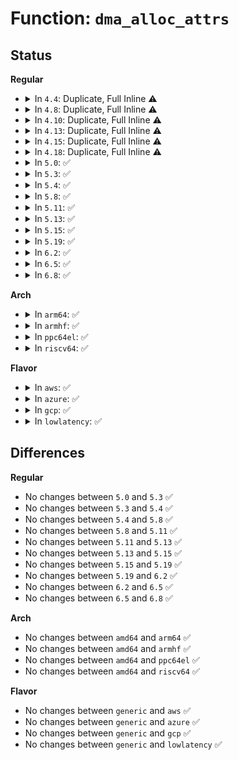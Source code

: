 # Function: <code>dma_alloc_attrs</code>

## Status
<b>Regular</b>
<ul>
<li>
<details>
<summary>In <code>4.4</code>: Duplicate, Full Inline ⚠️</summary>

**Collision:** Static Duplication

**Inline:** Full

**Transformation:** False

**Instances:**

```
In mm/dmapool.c (ffffffff811d9680)
Location: include/asm-generic/dma-mapping-common.h:245
Inline: True
Inline callers:
  - mm/dmapool.c:dma_pool_alloc
```
```
In drivers/tty/serial/8250/8250_dma.c (ffffffff81509611)
Location: include/asm-generic/dma-mapping-common.h:245
Inline: True
Inline callers:
  - drivers/tty/serial/8250/8250_dma.c:serial8250_request_dma
```
```
In drivers/char/virtio_console.c (ffffffff81516f5a)
Location: include/asm-generic/dma-mapping-common.h:245
Inline: True
```
```
In drivers/base/dma-mapping.c (ffffffff8155daaf)
Location: include/asm-generic/dma-mapping-common.h:245
Inline: True
Inline callers:
  - drivers/base/dma-mapping.c:dmam_alloc_noncoherent
  - drivers/base/dma-mapping.c:dmam_alloc_coherent
```
```
In drivers/usb/core/buffer.c (ffffffff8161794b)
Location: include/asm-generic/dma-mapping-common.h:245
Inline: True
Inline callers:
  - drivers/usb/core/buffer.c:hcd_buffer_alloc
```
```
In drivers/usb/dwc2/hcd.c (ffffffff8162a7b8)
Location: include/asm-generic/dma-mapping-common.h:245
Inline: True
Inline callers:
  - drivers/usb/dwc2/hcd.c:dwc2_hcd_init
```
```
In drivers/usb/dwc2/hcd_ddma.c (ffffffff8162e63e)
Location: include/asm-generic/dma-mapping-common.h:245
Inline: True
Inline callers:
  - drivers/usb/dwc2/hcd_ddma.c:dwc2_hcd_qh_init_ddma
  - drivers/usb/dwc2/hcd_ddma.c:dwc2_hcd_qh_init_ddma
```
```
In drivers/usb/host/ehci-hcd.c (ffffffff81637b2d)
Location: include/asm-generic/dma-mapping-common.h:245
Inline: True
Inline callers:
  - drivers/usb/host/ehci-hcd.c:ehci_setup
```
```
In drivers/usb/host/ohci-hcd.c (ffffffff816414d3)
Location: include/asm-generic/dma-mapping-common.h:245
Inline: True
Inline callers:
  - drivers/usb/host/ohci-hcd.c:ohci_init
```
```
In drivers/usb/host/uhci-hcd.c (ffffffff8164a154)
Location: include/asm-generic/dma-mapping-common.h:245
Inline: True
Inline callers:
  - drivers/usb/host/uhci-hcd.c:uhci_start
```
```
In drivers/usb/host/xhci-mem.c (ffffffff81655214)
Location: include/asm-generic/dma-mapping-common.h:245
Inline: True
Inline callers:
  - drivers/usb/host/xhci-mem.c:xhci_alloc_stream_info
  - drivers/usb/host/xhci-mem.c:xhci_mem_init
  - drivers/usb/host/xhci-mem.c:xhci_mem_init
  - drivers/usb/host/xhci-mem.c:xhci_mem_init
  - drivers/usb/host/xhci-mem.c:xhci_mem_init
```
</details>
</li>
<li>
<details>
<summary>In <code>4.8</code>: Duplicate, Full Inline ⚠️</summary>

**Collision:** Static Duplication

**Inline:** Full

**Transformation:** False

**Instances:**

```
In mm/dmapool.c (ffffffff811f783c)
Location: include/linux/dma-mapping.h:404
Inline: True
Inline callers:
  - mm/dmapool.c:dma_pool_alloc
```
```
In drivers/virtio/virtio_ring.c (ffffffff8150f40e)
Location: include/linux/dma-mapping.h:404
Inline: True
```
```
In drivers/tty/serial/8250/8250_dma.c (ffffffff8155b5b4)
Location: include/linux/dma-mapping.h:404
Inline: True
Inline callers:
  - drivers/tty/serial/8250/8250_dma.c:serial8250_request_dma
```
```
In drivers/char/virtio_console.c (ffffffff81569c0a)
Location: include/linux/dma-mapping.h:404
Inline: True
```
```
In drivers/base/dma-mapping.c (ffffffff815b1cf3)
Location: include/linux/dma-mapping.h:404
Inline: True
Inline callers:
  - drivers/base/dma-mapping.c:dmam_alloc_noncoherent
  - drivers/base/dma-mapping.c:dmam_alloc_coherent
```
```
In drivers/usb/core/buffer.c (ffffffff81677a14)
Location: include/linux/dma-mapping.h:404
Inline: True
Inline callers:
  - drivers/usb/core/buffer.c:hcd_buffer_alloc
```
```
In drivers/usb/dwc2/hcd.c (ffffffff8168a6f2)
Location: include/linux/dma-mapping.h:404
Inline: True
Inline callers:
  - drivers/usb/dwc2/hcd.c:dwc2_hcd_init
```
```
In drivers/usb/host/ehci-hcd.c (ffffffff8169883a)
Location: include/linux/dma-mapping.h:404
Inline: True
Inline callers:
  - drivers/usb/host/ehci-hcd.c:ehci_setup
```
```
In drivers/usb/host/ohci-hcd.c (ffffffff816a1ff9)
Location: include/linux/dma-mapping.h:404
Inline: True
Inline callers:
  - drivers/usb/host/ohci-hcd.c:ohci_init
```
```
In drivers/usb/host/uhci-hcd.c (ffffffff816aabb4)
Location: include/linux/dma-mapping.h:404
Inline: True
Inline callers:
  - drivers/usb/host/uhci-hcd.c:uhci_start
```
```
In drivers/usb/host/xhci-mem.c (ffffffff816b6a0b)
Location: include/linux/dma-mapping.h:404
Inline: True
Inline callers:
  - drivers/usb/host/xhci-mem.c:xhci_mem_init
  - drivers/usb/host/xhci-mem.c:xhci_mem_init
  - drivers/usb/host/xhci-mem.c:xhci_mem_init
  - drivers/usb/host/xhci-mem.c:xhci_mem_init
  - drivers/usb/host/xhci-mem.c:xhci_alloc_stream_info
```
</details>
</li>
<li>
<details>
<summary>In <code>4.10</code>: Duplicate, Full Inline ⚠️</summary>

**Collision:** Static Duplication

**Inline:** Full

**Transformation:** False

**Instances:**

```
In mm/dmapool.c (ffffffff812081ec)
Location: include/linux/dma-mapping.h:456
Inline: True
Inline callers:
  - mm/dmapool.c:dma_pool_alloc
```
```
In drivers/virtio/virtio_ring.c (ffffffff8153b55e)
Location: include/linux/dma-mapping.h:456
Inline: True
```
```
In drivers/tty/serial/8250/8250_dma.c (ffffffff81587d5e)
Location: include/linux/dma-mapping.h:456
Inline: True
Inline callers:
  - drivers/tty/serial/8250/8250_dma.c:serial8250_request_dma
```
```
In drivers/char/virtio_console.c (ffffffff8159649a)
Location: include/linux/dma-mapping.h:456
Inline: True
```
```
In drivers/base/dma-mapping.c (ffffffff815e11e3)
Location: include/linux/dma-mapping.h:456
Inline: True
Inline callers:
  - drivers/base/dma-mapping.c:dmam_alloc_noncoherent
  - drivers/base/dma-mapping.c:dmam_alloc_coherent
```
```
In drivers/usb/core/buffer.c (ffffffff816a56f4)
Location: include/linux/dma-mapping.h:456
Inline: True
Inline callers:
  - drivers/usb/core/buffer.c:hcd_buffer_alloc
```
```
In drivers/usb/dwc2/hcd.c (ffffffff816b8827)
Location: include/linux/dma-mapping.h:456
Inline: True
Inline callers:
  - drivers/usb/dwc2/hcd.c:dwc2_hcd_init
```
```
In drivers/usb/host/ehci-hcd.c (ffffffff816c6d6a)
Location: include/linux/dma-mapping.h:456
Inline: True
Inline callers:
  - drivers/usb/host/ehci-hcd.c:ehci_setup
```
```
In drivers/usb/host/ohci-hcd.c (ffffffff816d0c79)
Location: include/linux/dma-mapping.h:456
Inline: True
Inline callers:
  - drivers/usb/host/ohci-hcd.c:ohci_init
```
```
In drivers/usb/host/uhci-hcd.c (ffffffff816d8cf4)
Location: include/linux/dma-mapping.h:456
Inline: True
Inline callers:
  - drivers/usb/host/uhci-hcd.c:uhci_start
```
```
In drivers/usb/host/xhci-mem.c (ffffffff816e4cdd)
Location: include/linux/dma-mapping.h:456
Inline: True
Inline callers:
  - drivers/usb/host/xhci-mem.c:xhci_mem_init
  - drivers/usb/host/xhci-mem.c:xhci_mem_init
  - drivers/usb/host/xhci-mem.c:xhci_mem_init
  - drivers/usb/host/xhci-mem.c:xhci_mem_init
  - drivers/usb/host/xhci-mem.c:xhci_alloc_stream_info
```
</details>
</li>
<li>
<details>
<summary>In <code>4.13</code>: Duplicate, Full Inline ⚠️</summary>

**Collision:** Static Duplication

**Inline:** Full

**Transformation:** False

**Instances:**

```
In mm/dmapool.c (ffffffff812138e0)
Location: include/linux/dma-mapping.h:499
Inline: True
Inline callers:
  - mm/dmapool.c:dma_pool_alloc
```
```
In drivers/pci/endpoint/pci-epf-core.c (ffffffff814d2be8)
Location: include/linux/dma-mapping.h:499
Inline: True
Inline callers:
  - drivers/pci/endpoint/pci-epf-core.c:pci_epf_alloc_space
```
```
In drivers/virtio/virtio_ring.c (ffffffff8154edbe)
Location: include/linux/dma-mapping.h:499
Inline: True
```
```
In drivers/tty/serial/8250/8250_dma.c (ffffffff8159c1e7)
Location: include/linux/dma-mapping.h:499
Inline: True
Inline callers:
  - drivers/tty/serial/8250/8250_dma.c:serial8250_request_dma
```
```
In drivers/char/virtio_console.c (ffffffff815aa276)
Location: include/linux/dma-mapping.h:499
Inline: True
```
```
In drivers/base/dma-mapping.c (ffffffff815f5dae)
Location: include/linux/dma-mapping.h:499
Inline: True
Inline callers:
  - drivers/base/dma-mapping.c:dmam_alloc_attrs
  - drivers/base/dma-mapping.c:dmam_alloc_coherent
```
```
In drivers/usb/core/buffer.c (ffffffff816baa81)
Location: include/linux/dma-mapping.h:499
Inline: True
Inline callers:
  - drivers/usb/core/buffer.c:hcd_buffer_alloc
```
```
In drivers/usb/dwc2/hcd.c (ffffffff816ccb84)
Location: include/linux/dma-mapping.h:499
Inline: True
Inline callers:
  - drivers/usb/dwc2/hcd.c:dwc2_hcd_init
```
```
In drivers/usb/host/ehci-hcd.c (ffffffff816db53c)
Location: include/linux/dma-mapping.h:499
Inline: True
Inline callers:
  - drivers/usb/host/ehci-hcd.c:ehci_setup
```
```
In drivers/usb/host/ohci-hcd.c (ffffffff816e52bd)
Location: include/linux/dma-mapping.h:499
Inline: True
Inline callers:
  - drivers/usb/host/ohci-hcd.c:ohci_init
```
```
In drivers/usb/host/uhci-hcd.c (ffffffff816ed1b4)
Location: include/linux/dma-mapping.h:499
Inline: True
Inline callers:
  - drivers/usb/host/uhci-hcd.c:uhci_start
```
```
In drivers/usb/host/xhci-mem.c (ffffffff816f8c33)
Location: include/linux/dma-mapping.h:499
Inline: True
Inline callers:
  - drivers/usb/host/xhci-mem.c:xhci_mem_init
  - drivers/usb/host/xhci-mem.c:xhci_mem_init
  - drivers/usb/host/xhci-mem.c:xhci_mem_init
  - drivers/usb/host/xhci-mem.c:xhci_mem_init
  - drivers/usb/host/xhci-mem.c:xhci_alloc_stream_info
```
</details>
</li>
<li>
<details>
<summary>In <code>4.15</code>: Duplicate, Full Inline ⚠️</summary>

**Collision:** Static Duplication

**Inline:** Full

**Transformation:** False

**Instances:**

```
In mm/dmapool.c (ffffffff8122e460)
Location: include/linux/dma-mapping.h:508
Inline: True
Inline callers:
  - mm/dmapool.c:dma_pool_alloc
```
```
In drivers/pci/endpoint/pci-epf-core.c (ffffffff81512fe8)
Location: include/linux/dma-mapping.h:508
Inline: True
Inline callers:
  - drivers/pci/endpoint/pci-epf-core.c:pci_epf_alloc_space
```
```
In drivers/virtio/virtio_ring.c (ffffffff815b255e)
Location: include/linux/dma-mapping.h:508
Inline: True
```
```
In drivers/tty/serial/8250/8250_dma.c (ffffffff816014ed)
Location: include/linux/dma-mapping.h:508
Inline: True
Inline callers:
  - drivers/tty/serial/8250/8250_dma.c:serial8250_request_dma
```
```
In drivers/char/virtio_console.c (ffffffff81610bea)
Location: include/linux/dma-mapping.h:508
Inline: True
```
```
In drivers/base/dma-mapping.c (ffffffff8165dd6e)
Location: include/linux/dma-mapping.h:508
Inline: True
Inline callers:
  - drivers/base/dma-mapping.c:dmam_alloc_attrs
  - drivers/base/dma-mapping.c:dmam_alloc_coherent
```
```
In drivers/usb/core/buffer.c (ffffffff81726441)
Location: include/linux/dma-mapping.h:508
Inline: True
Inline callers:
  - drivers/usb/core/buffer.c:hcd_buffer_alloc
```
```
In drivers/usb/dwc2/hcd.c (ffffffff81739101)
Location: include/linux/dma-mapping.h:508
Inline: True
Inline callers:
  - drivers/usb/dwc2/hcd.c:dwc2_hcd_init
```
```
In drivers/usb/host/ehci-hcd.c (ffffffff81747c6c)
Location: include/linux/dma-mapping.h:508
Inline: True
Inline callers:
  - drivers/usb/host/ehci-hcd.c:ehci_setup
```
```
In drivers/usb/host/ohci-hcd.c (ffffffff81751add)
Location: include/linux/dma-mapping.h:508
Inline: True
Inline callers:
  - drivers/usb/host/ohci-hcd.c:ohci_init
```
```
In drivers/usb/host/uhci-hcd.c (ffffffff81759998)
Location: include/linux/dma-mapping.h:508
Inline: True
Inline callers:
  - drivers/usb/host/uhci-hcd.c:uhci_start
```
```
In drivers/usb/host/xhci-mem.c (ffffffff81765802)
Location: include/linux/dma-mapping.h:508
Inline: True
Inline callers:
  - drivers/usb/host/xhci-mem.c:xhci_mem_init
  - drivers/usb/host/xhci-mem.c:xhci_mem_init
  - drivers/usb/host/xhci-mem.c:xhci_mem_init
  - drivers/usb/host/xhci-mem.c:xhci_alloc_erst
  - drivers/usb/host/xhci-mem.c:xhci_alloc_stream_info
```
```
In drivers/usb/host/xhci-dbgcap.c (ffffffff81772f48)
Location: include/linux/dma-mapping.h:508
Inline: True
Inline callers:
  - drivers/usb/host/xhci-dbgcap.c:xhci_dbc_start
```
</details>
</li>
<li>
<details>
<summary>In <code>4.18</code>: Duplicate, Full Inline ⚠️</summary>

**Collision:** Static Duplication

**Inline:** Full

**Transformation:** False

**Instances:**

```
In kernel/dma/mapping.c (ffffffff8110c7ae)
Location: include/linux/dma-mapping.h:508
Inline: True
Inline callers:
  - kernel/dma/mapping.c:dmam_alloc_attrs
  - kernel/dma/mapping.c:dmam_alloc_coherent
```
```
In mm/dmapool.c (ffffffff812512a4)
Location: include/linux/dma-mapping.h:508
Inline: True
Inline callers:
  - mm/dmapool.c:dma_pool_alloc
```
```
In drivers/pci/endpoint/pci-epf-core.c (ffffffff81548398)
Location: include/linux/dma-mapping.h:508
Inline: True
Inline callers:
  - drivers/pci/endpoint/pci-epf-core.c:pci_epf_alloc_space
```
```
In drivers/virtio/virtio_ring.c (ffffffff815ea961)
Location: include/linux/dma-mapping.h:508
Inline: True
```
```
In drivers/tty/serial/8250/8250_dma.c (ffffffff8163a783)
Location: include/linux/dma-mapping.h:508
Inline: True
Inline callers:
  - drivers/tty/serial/8250/8250_dma.c:serial8250_request_dma
```
```
In drivers/char/virtio_console.c (ffffffff8164a7a1)
Location: include/linux/dma-mapping.h:508
Inline: True
Inline callers:
  - drivers/char/virtio_console.c:alloc_buf
```
```
In drivers/usb/core/buffer.c (ffffffff81765218)
Location: include/linux/dma-mapping.h:508
Inline: True
Inline callers:
  - drivers/usb/core/buffer.c:hcd_buffer_alloc
```
```
In drivers/usb/dwc2/hcd.c (ffffffff8177919b)
Location: include/linux/dma-mapping.h:508
Inline: True
Inline callers:
  - drivers/usb/dwc2/hcd.c:dwc2_hcd_init
```
```
In drivers/usb/host/ehci-hcd.c (ffffffff81788458)
Location: include/linux/dma-mapping.h:508
Inline: True
Inline callers:
  - drivers/usb/host/ehci-hcd.c:ehci_setup
```
```
In drivers/usb/host/ohci-hcd.c (ffffffff817915af)
Location: include/linux/dma-mapping.h:508
Inline: True
Inline callers:
  - drivers/usb/host/ohci-hcd.c:ohci_init
```
```
In drivers/usb/host/uhci-hcd.c (ffffffff81799f44)
Location: include/linux/dma-mapping.h:508
Inline: True
Inline callers:
  - drivers/usb/host/uhci-hcd.c:uhci_start
```
```
In drivers/usb/host/xhci-mem.c (ffffffff817a5b49)
Location: include/linux/dma-mapping.h:508
Inline: True
Inline callers:
  - drivers/usb/host/xhci-mem.c:xhci_mem_init
  - drivers/usb/host/xhci-mem.c:xhci_mem_init
  - drivers/usb/host/xhci-mem.c:xhci_mem_init
  - drivers/usb/host/xhci-mem.c:xhci_alloc_erst
  - drivers/usb/host/xhci-mem.c:xhci_alloc_stream_info
```
```
In drivers/usb/host/xhci-dbgcap.c (ffffffff817b34f1)
Location: include/linux/dma-mapping.h:508
Inline: True
Inline callers:
  - drivers/usb/host/xhci-dbgcap.c:xhci_dbc_start
```
```
In drivers/i2c/busses/i2c-amd-platdrv.c (ffffffff817dd53e)
Location: include/linux/dma-mapping.h:508
Inline: True
Inline callers:
  - drivers/i2c/busses/i2c-amd-platdrv.c:i2c_amd_xfer
```
</details>
</li>
<li>
<details>
<summary>In <code>5.0</code>: ✅</summary>

```c
void *dma_alloc_attrs(struct device *dev, size_t size, dma_addr_t *dma_handle, gfp_t flag, long unsigned int attrs);
```

**Collision:** Unique Global

**Inline:** No

**Transformation:** False

**Instances:**

```
In kernel/dma/mapping.c (ffffffff81117dc0)
Location: kernel/dma/mapping.c:247
Inline: False
Direct callers:
  - kernel/dma/mapping.c:dmam_alloc_attrs
  - mm/dmapool.c:dma_pool_alloc
  - drivers/pci/endpoint/pci-epf-core.c:pci_epf_alloc_space
  - drivers/xen/grant-table.c:gnttab_dma_alloc_pages
  - drivers/xen/grant-table.c:gnttab_dma_alloc_pages
  - drivers/tty/serial/8250/8250_dma.c:serial8250_request_dma
  - drivers/char/virtio_console.c:alloc_buf
  - drivers/usb/core/buffer.c:hcd_buffer_alloc
  - drivers/usb/dwc2/hcd.c:dwc2_hcd_init
  - drivers/usb/host/ehci-hcd.c:ehci_setup
  - drivers/usb/host/ohci-hcd.c:ohci_init
  - drivers/usb/host/uhci-hcd.c:uhci_start
  - drivers/usb/host/xhci-mem.c:xhci_mem_init
  - drivers/usb/host/xhci-mem.c:xhci_mem_init
  - drivers/usb/host/xhci-mem.c:xhci_mem_init
  - drivers/usb/host/xhci-mem.c:xhci_alloc_erst
  - drivers/usb/host/xhci-mem.c:xhci_alloc_stream_info
  - drivers/usb/host/xhci-dbgcap.c:xhci_dbc_start
```
**Symbols:**

```
ffffffff81117dc0-ffffffff81117e8a: dma_alloc_attrs (STB_GLOBAL)
```
</details>
</li>
<li>
<details>
<summary>In <code>5.3</code>: ✅</summary>

```c
void *dma_alloc_attrs(struct device *dev, size_t size, dma_addr_t *dma_handle, gfp_t flag, long unsigned int attrs);
```

**Collision:** Unique Global

**Inline:** No

**Transformation:** False

**Instances:**

```
In kernel/dma/mapping.c (ffffffff81122120)
Location: kernel/dma/mapping.c:267
Inline: False
Direct callers:
  - kernel/dma/mapping.c:dmam_alloc_attrs
  - mm/dmapool.c:dma_pool_alloc
  - drivers/pci/endpoint/pci-epf-core.c:pci_epf_alloc_space
  - drivers/xen/grant-table.c:gnttab_dma_alloc_pages
  - drivers/xen/grant-table.c:gnttab_dma_alloc_pages
  - drivers/tty/serial/8250/8250_dma.c:serial8250_request_dma
  - drivers/char/virtio_console.c:alloc_buf
  - drivers/usb/core/buffer.c:hcd_buffer_alloc
  - drivers/usb/dwc2/hcd.c:dwc2_hcd_init
  - drivers/usb/host/ohci-hcd.c:ohci_init
  - drivers/usb/host/uhci-hcd.c:uhci_start
  - drivers/usb/host/xhci-mem.c:xhci_mem_init
  - drivers/usb/host/xhci-mem.c:xhci_mem_init
  - drivers/usb/host/xhci-mem.c:xhci_mem_init
  - drivers/usb/host/xhci-mem.c:xhci_alloc_erst
  - drivers/usb/host/xhci-mem.c:xhci_alloc_stream_info
```
**Symbols:**

```
ffffffff81122120-ffffffff811221ec: dma_alloc_attrs (STB_GLOBAL)
```
</details>
</li>
<li>
<details>
<summary>In <code>5.4</code>: ✅</summary>

```c
void *dma_alloc_attrs(struct device *dev, size_t size, dma_addr_t *dma_handle, gfp_t flag, long unsigned int attrs);
```

**Collision:** Unique Global

**Inline:** No

**Transformation:** False

**Instances:**

```
In kernel/dma/mapping.c (ffffffff8112e800)
Location: kernel/dma/mapping.c:295
Inline: False
Direct callers:
  - kernel/dma/mapping.c:dmam_alloc_attrs
  - mm/dmapool.c:dma_pool_alloc
  - drivers/pci/endpoint/pci-epf-core.c:pci_epf_alloc_space
  - drivers/xen/grant-table.c:gnttab_dma_alloc_pages
  - drivers/xen/grant-table.c:gnttab_dma_alloc_pages
  - drivers/tty/serial/8250/8250_dma.c:serial8250_request_dma
  - drivers/char/virtio_console.c:alloc_buf
  - drivers/usb/core/buffer.c:hcd_buffer_alloc
  - drivers/usb/dwc2/hcd.c:dwc2_hcd_init
  - drivers/usb/host/ohci-hcd.c:ohci_init
  - drivers/usb/host/uhci-hcd.c:uhci_start
  - drivers/usb/host/xhci-mem.c:xhci_mem_init
  - drivers/usb/host/xhci-mem.c:xhci_mem_init
  - drivers/usb/host/xhci-mem.c:xhci_mem_init
  - drivers/usb/host/xhci-mem.c:xhci_alloc_erst
  - drivers/usb/host/xhci-mem.c:xhci_alloc_stream_info
  - drivers/remoteproc/remoteproc_core.c:rproc_alloc_carveout
```
**Symbols:**

```
ffffffff8112e800-ffffffff8112e853: dma_alloc_attrs (STB_GLOBAL)
```
</details>
</li>
<li>
<details>
<summary>In <code>5.8</code>: ✅</summary>

```c
void *dma_alloc_attrs(struct device *dev, size_t size, dma_addr_t *dma_handle, gfp_t flag, long unsigned int attrs);
```

**Collision:** Unique Global

**Inline:** No

**Transformation:** False

**Instances:**

```
In kernel/dma/mapping.c (ffffffff8113d190)
Location: kernel/dma/mapping.c:266
Inline: False
Direct callers:
  - kernel/dma/mapping.c:dmam_alloc_attrs
  - mm/dmapool.c:pool_alloc_page
  - drivers/pci/endpoint/pci-epf-core.c:pci_epf_alloc_space
  - drivers/xen/grant-table.c:gnttab_dma_alloc_pages
  - drivers/xen/grant-table.c:gnttab_dma_alloc_pages
  - drivers/tty/serial/8250/8250_dma.c:serial8250_request_dma
  - drivers/char/virtio_console.c:alloc_buf
  - drivers/usb/core/buffer.c:hcd_buffer_alloc
  - drivers/usb/dwc2/hcd.c:dwc2_hcd_init
  - drivers/usb/host/ohci-hcd.c:ohci_init
  - drivers/usb/host/uhci-hcd.c:uhci_start
  - drivers/usb/host/xhci-mem.c:xhci_mem_init
  - drivers/usb/host/xhci-mem.c:xhci_alloc_erst
  - drivers/usb/host/xhci-mem.c:scratchpad_alloc
  - drivers/usb/host/xhci-mem.c:scratchpad_alloc
  - drivers/usb/host/xhci-mem.c:xhci_alloc_stream_info
  - drivers/remoteproc/remoteproc_core.c:rproc_alloc_carveout
```
**Symbols:**

```
ffffffff8113d190-ffffffff8113d1e3: dma_alloc_attrs (STB_GLOBAL)
```
</details>
</li>
<li>
<details>
<summary>In <code>5.11</code>: ✅</summary>

```c
void *dma_alloc_attrs(struct device *dev, size_t size, dma_addr_t *dma_handle, gfp_t flag, long unsigned int attrs);
```

**Collision:** Unique Global

**Inline:** No

**Transformation:** False

**Instances:**

```
In kernel/dma/mapping.c (ffffffff81137880)
Location: kernel/dma/mapping.c:425
Inline: False
Direct callers:
  - kernel/dma/mapping.c:dmam_alloc_attrs
  - mm/dmapool.c:pool_alloc_page
  - drivers/pci/endpoint/pci-epf-core.c:pci_epf_alloc_space
  - drivers/xen/grant-table.c:gnttab_dma_alloc_pages
  - drivers/xen/grant-table.c:gnttab_dma_alloc_pages
  - drivers/tty/serial/8250/8250_dma.c:serial8250_request_dma
  - drivers/char/virtio_console.c:alloc_buf
  - drivers/usb/core/buffer.c:hcd_buffer_alloc
  - drivers/usb/dwc2/hcd.c:dwc2_hcd_init
  - drivers/usb/host/ohci-hcd.c:ohci_init
  - drivers/usb/host/uhci-hcd.c:uhci_start
  - drivers/usb/host/xhci-mem.c:xhci_mem_init
  - drivers/usb/host/xhci-mem.c:xhci_alloc_erst
  - drivers/usb/host/xhci-mem.c:scratchpad_alloc
  - drivers/usb/host/xhci-mem.c:scratchpad_alloc
  - drivers/usb/host/xhci-mem.c:xhci_alloc_stream_info
  - drivers/remoteproc/remoteproc_core.c:rproc_alloc_carveout
```
**Symbols:**

```
ffffffff81137880-ffffffff811378cf: dma_alloc_attrs (STB_GLOBAL)
```
</details>
</li>
<li>
<details>
<summary>In <code>5.13</code>: ✅</summary>

```c
void *dma_alloc_attrs(struct device *dev, size_t size, dma_addr_t *dma_handle, gfp_t flag, long unsigned int attrs);
```

**Collision:** Unique Global

**Inline:** No

**Transformation:** False

**Instances:**

```
In kernel/dma/mapping.c (ffffffff81138670)
Location: kernel/dma/mapping.c:427
Inline: False
Direct callers:
  - kernel/dma/mapping.c:dmam_alloc_attrs
  - mm/dmapool.c:dma_pool_alloc
  - drivers/pci/endpoint/pci-epf-core.c:pci_epf_alloc_space
  - drivers/xen/grant-table.c:gnttab_dma_alloc_pages
  - drivers/xen/grant-table.c:gnttab_dma_alloc_pages
  - drivers/tty/serial/8250/8250_dma.c:serial8250_request_dma
  - drivers/char/virtio_console.c:alloc_buf
  - drivers/usb/core/buffer.c:hcd_buffer_alloc
  - drivers/usb/dwc2/hcd.c:dwc2_hcd_init
  - drivers/usb/host/ohci-hcd.c:ohci_init
  - drivers/usb/host/uhci-hcd.c:uhci_start
  - drivers/usb/host/xhci-mem.c:xhci_mem_init
  - drivers/usb/host/xhci-mem.c:xhci_alloc_erst
  - drivers/usb/host/xhci-mem.c:scratchpad_alloc
  - drivers/usb/host/xhci-mem.c:scratchpad_alloc
  - drivers/usb/host/xhci-mem.c:xhci_alloc_stream_info
  - drivers/remoteproc/remoteproc_core.c:rproc_alloc_carveout
```
**Symbols:**

```
ffffffff81138670-ffffffff811386bf: dma_alloc_attrs (STB_GLOBAL)
```
</details>
</li>
<li>
<details>
<summary>In <code>5.15</code>: ✅</summary>

```c
void *dma_alloc_attrs(struct device *dev, size_t size, dma_addr_t *dma_handle, gfp_t flag, long unsigned int attrs);
```

**Collision:** Unique Global

**Inline:** No

**Transformation:** False

**Instances:**

```
In kernel/dma/mapping.c (ffffffff8115b4c0)
Location: kernel/dma/mapping.c:492
Inline: False
Direct callers:
  - kernel/dma/mapping.c:dmam_alloc_attrs
  - mm/dmapool.c:dma_pool_alloc
  - drivers/pci/endpoint/pci-epf-core.c:pci_epf_alloc_space
  - drivers/xen/grant-table.c:gnttab_dma_alloc_pages
  - drivers/xen/grant-table.c:gnttab_dma_alloc_pages
  - drivers/tty/serial/8250/8250_dma.c:serial8250_request_dma
  - drivers/char/virtio_console.c:alloc_buf
  - drivers/usb/core/buffer.c:hcd_buffer_alloc
  - drivers/usb/dwc2/hcd.c:dwc2_hcd_init
  - drivers/usb/host/ohci-hcd.c:ohci_init
  - drivers/usb/host/uhci-hcd.c:uhci_start
  - drivers/usb/host/xhci-mem.c:xhci_mem_init
  - drivers/usb/host/xhci-mem.c:xhci_alloc_erst
  - drivers/usb/host/xhci-mem.c:scratchpad_alloc
  - drivers/usb/host/xhci-mem.c:scratchpad_alloc
  - drivers/usb/host/xhci-mem.c:xhci_alloc_stream_info
  - drivers/remoteproc/remoteproc_core.c:rproc_alloc_carveout
```
**Symbols:**

```
ffffffff8115b4c0-ffffffff8115b50f: dma_alloc_attrs (STB_GLOBAL)
```
</details>
</li>
<li>
<details>
<summary>In <code>5.19</code>: ✅</summary>

```c
void *dma_alloc_attrs(struct device *dev, size_t size, dma_addr_t *dma_handle, gfp_t flag, long unsigned int attrs);
```

**Collision:** Unique Global

**Inline:** No

**Transformation:** False

**Instances:**

```
In kernel/dma/mapping.c (ffffffff81184ec0)
Location: kernel/dma/mapping.c:486
Inline: False
Direct callers:
  - kernel/dma/mapping.c:dmam_alloc_attrs
  - mm/dmapool.c:dma_pool_alloc
  - drivers/pci/endpoint/pci-epf-core.c:pci_epf_alloc_space
  - drivers/xen/grant-table.c:gnttab_dma_alloc_pages
  - drivers/xen/grant-table.c:gnttab_dma_alloc_pages
  - drivers/tty/serial/8250/8250_dma.c:serial8250_request_dma
  - drivers/char/virtio_console.c:alloc_buf
  - drivers/usb/core/buffer.c:hcd_buffer_alloc
  - drivers/usb/dwc2/hcd.c:dwc2_hcd_init
  - drivers/usb/host/ohci-hcd.c:ohci_init
  - drivers/usb/host/uhci-hcd.c:uhci_start
  - drivers/usb/host/xhci-mem.c:xhci_mem_init
  - drivers/usb/host/xhci-mem.c:xhci_alloc_erst
  - drivers/usb/host/xhci-mem.c:scratchpad_alloc
  - drivers/usb/host/xhci-mem.c:scratchpad_alloc
  - drivers/usb/host/xhci-mem.c:xhci_alloc_stream_info
  - drivers/remoteproc/remoteproc_core.c:rproc_alloc_carveout
```
**Symbols:**

```
ffffffff81184ec0-ffffffff81184f37: dma_alloc_attrs (STB_GLOBAL)
```
</details>
</li>
<li>
<details>
<summary>In <code>6.2</code>: ✅</summary>

```c
void *dma_alloc_attrs(struct device *dev, size_t size, dma_addr_t *dma_handle, gfp_t flag, long unsigned int attrs);
```

**Collision:** Unique Global

**Inline:** No

**Transformation:** False

**Instances:**

```
In kernel/dma/mapping.c (ffffffff811c05e0)
Location: kernel/dma/mapping.c:493
Inline: False
Direct callers:
  - kernel/dma/mapping.c:dmam_alloc_attrs
  - mm/dmapool.c:dma_pool_alloc
  - drivers/pci/endpoint/pci-epf-core.c:pci_epf_alloc_space
  - drivers/xen/grant-table.c:gnttab_dma_alloc_pages
  - drivers/xen/grant-table.c:gnttab_dma_alloc_pages
  - drivers/tty/serial/8250/8250_dma.c:serial8250_request_dma
  - drivers/char/virtio_console.c:alloc_buf
  - drivers/usb/core/buffer.c:hcd_buffer_alloc
  - drivers/usb/dwc2/hcd.c:dwc2_hcd_init
  - drivers/usb/host/ohci-hcd.c:ohci_init
  - drivers/usb/host/uhci-hcd.c:uhci_start
  - drivers/usb/host/xhci-mem.c:xhci_mem_init
  - drivers/usb/host/xhci-mem.c:xhci_alloc_erst
  - drivers/usb/host/xhci-mem.c:scratchpad_alloc
  - drivers/usb/host/xhci-mem.c:scratchpad_alloc
  - drivers/usb/host/xhci-mem.c:xhci_alloc_stream_info
  - drivers/remoteproc/remoteproc_core.c:rproc_alloc_carveout
```
**Symbols:**

```
ffffffff811c05e0-ffffffff811c0693: dma_alloc_attrs (STB_GLOBAL)
```
</details>
</li>
<li>
<details>
<summary>In <code>6.5</code>: ✅</summary>

```c
void *dma_alloc_attrs(struct device *dev, size_t size, dma_addr_t *dma_handle, gfp_t flag, long unsigned int attrs);
```

**Collision:** Unique Global

**Inline:** No

**Transformation:** False

**Instances:**

```
In kernel/dma/mapping.c (ffffffff811d30c0)
Location: kernel/dma/mapping.c:497
Inline: False
Direct callers:
  - kernel/dma/mapping.c:dmam_alloc_attrs
  - mm/dmapool.c:dma_pool_alloc
  - drivers/pci/endpoint/pci-epf-core.c:pci_epf_alloc_space
  - drivers/xen/grant-table.c:gnttab_dma_alloc_pages
  - drivers/xen/grant-table.c:gnttab_dma_alloc_pages
  - drivers/tty/serial/8250/8250_dma.c:serial8250_request_dma
  - drivers/char/virtio_console.c:alloc_buf
  - drivers/usb/core/buffer.c:hcd_buffer_alloc_pages
  - drivers/usb/core/buffer.c:hcd_buffer_alloc
  - drivers/usb/dwc2/hcd.c:dwc2_hcd_init
  - drivers/usb/host/ohci-hcd.c:ohci_init
  - drivers/usb/host/uhci-hcd.c:uhci_start
  - drivers/usb/host/xhci-mem.c:xhci_mem_init
  - drivers/usb/host/xhci-mem.c:xhci_alloc_erst
  - drivers/usb/host/xhci-mem.c:scratchpad_alloc
  - drivers/usb/host/xhci-mem.c:scratchpad_alloc
  - drivers/usb/host/xhci-mem.c:xhci_alloc_stream_info
  - drivers/remoteproc/remoteproc_core.c:rproc_alloc_carveout
```
**Symbols:**

```
ffffffff811d30c0-ffffffff811d318c: dma_alloc_attrs (STB_GLOBAL)
```
</details>
</li>
<li>
<details>
<summary>In <code>6.8</code>: ✅</summary>

```c
void *dma_alloc_attrs(struct device *dev, size_t size, dma_addr_t *dma_handle, gfp_t flag, long unsigned int attrs);
```

**Collision:** Unique Global

**Inline:** No

**Transformation:** False

**Instances:**

```
In kernel/dma/mapping.c (ffffffff811e7d40)
Location: kernel/dma/mapping.c:497
Inline: False
Direct callers:
  - kernel/dma/mapping.c:dmam_alloc_attrs
  - mm/dmapool.c:dma_pool_alloc
  - drivers/pci/endpoint/pci-epf-core.c:pci_epf_alloc_space
  - drivers/xen/grant-table.c:gnttab_dma_alloc_pages
  - drivers/xen/grant-table.c:gnttab_dma_alloc_pages
  - drivers/tty/serial/8250/8250_dma.c:serial8250_request_dma
  - drivers/char/virtio_console.c:alloc_buf
  - drivers/usb/core/buffer.c:hcd_buffer_alloc_pages
  - drivers/usb/core/buffer.c:hcd_buffer_alloc
  - drivers/usb/dwc2/hcd.c:dwc2_hcd_init
  - drivers/usb/host/ohci-hcd.c:ohci_init
  - drivers/usb/host/uhci-hcd.c:uhci_start
  - drivers/usb/host/xhci-mem.c:xhci_mem_init
  - drivers/usb/host/xhci-mem.c:xhci_alloc_interrupter
  - drivers/usb/host/xhci-mem.c:scratchpad_alloc
  - drivers/usb/host/xhci-mem.c:scratchpad_alloc
  - drivers/usb/host/xhci-mem.c:xhci_alloc_stream_info
  - drivers/remoteproc/remoteproc_core.c:rproc_alloc_carveout
```
**Symbols:**

```
ffffffff811e7d40-ffffffff811e7e0c: dma_alloc_attrs (STB_GLOBAL)
```
</details>
</li>
</ul>
<b>Arch</b>
<ul>
<li>
<details>
<summary>In <code>arm64</code>: ✅</summary>

```c
void *dma_alloc_attrs(struct device *dev, size_t size, dma_addr_t *dma_handle, gfp_t flag, long unsigned int attrs);
```

**Collision:** Unique Global

**Inline:** No

**Transformation:** False

**Instances:**

```
In kernel/dma/mapping.c (ffff800010193ad8)
Location: kernel/dma/mapping.c:295
Inline: False
Direct callers:
  - kernel/dma/mapping.c:dmam_alloc_attrs
  - mm/dmapool.c:dma_pool_alloc
  - drivers/pci/endpoint/pci-epf-core.c:pci_epf_alloc_space
  - drivers/pci/controller/pcie-iproc-msi.c:iproc_msi_init
  - drivers/video/fbdev/mx3fb.c:__set_par
  - drivers/dma/mv_xor.c:mv_xor_channel_add
  - drivers/dma/mv_xor_v2.c:mv_xor_v2_probe
  - drivers/dma/mxs-dma.c:mxs_dma_alloc_chan_resources
  - drivers/xen/grant-table.c:gnttab_dma_alloc_pages
  - drivers/xen/grant-table.c:gnttab_dma_alloc_pages
  - drivers/tty/serial/8250/8250_dma.c:serial8250_request_dma
  - drivers/char/virtio_console.c:alloc_buf
  - drivers/iommu/qcom_iommu.c:qcom_iommu_device_probe
  - drivers/net/ethernet/broadcom/bgmac.c:bgmac_enet_probe
  - drivers/net/ethernet/broadcom/bgmac.c:bgmac_enet_probe
  - drivers/net/ethernet/freescale/fec_main.c:fec_enet_init
  - drivers/usb/core/buffer.c:hcd_buffer_alloc
  - drivers/usb/dwc2/hcd.c:dwc2_hcd_init
  - drivers/usb/host/ohci-hcd.c:ohci_init
  - drivers/usb/host/uhci-hcd.c:uhci_start
  - drivers/usb/host/xhci-mem.c:xhci_mem_init
  - drivers/usb/host/xhci-mem.c:xhci_mem_init
  - drivers/usb/host/xhci-mem.c:xhci_mem_init
  - drivers/usb/host/xhci-mem.c:xhci_mem_init
  - drivers/usb/host/xhci-mem.c:xhci_alloc_erst
  - drivers/usb/host/xhci-mem.c:xhci_alloc_stream_info
  - drivers/firmware/raspberrypi.c:rpi_firmware_property_list
  - drivers/firmware/qcom_scm.c:qcom_scm_assign_mem
  - drivers/firmware/qcom_scm.c:qcom_scm_pas_init_image
  - drivers/remoteproc/remoteproc_core.c:rproc_alloc_carveout
```
**Symbols:**

```
ffff800010193ad8-ffff800010193bc4: dma_alloc_attrs (STB_GLOBAL)
```
</details>
</li>
<li>
<details>
<summary>In <code>armhf</code>: ✅</summary>

```c
void *dma_alloc_attrs(struct device *dev, size_t size, dma_addr_t *dma_handle, gfp_t flag, long unsigned int attrs);
```

**Collision:** Unique Global

**Inline:** No

**Transformation:** False

**Instances:**

```
In kernel/dma/mapping.c (c03e0e2c)
Location: kernel/dma/mapping.c:295
Inline: False
Direct callers:
  - kernel/dma/mapping.c:dmam_alloc_attrs
  - mm/dmapool.c:dma_pool_alloc
  - drivers/pci/endpoint/pci-epf-core.c:pci_epf_alloc_space
  - drivers/pci/controller/pci-tegra.c:tegra_pcie_probe
  - drivers/video/fbdev/mx3fb.c:__set_par
  - drivers/dma/mv_xor.c:mv_xor_channel_add
  - drivers/dma/mxs-dma.c:mxs_dma_alloc_chan_resources
  - drivers/soc/tegra/fuse/fuse-tegra20.c:tegra20_fuse_probe
  - drivers/tty/serial/8250/8250_dma.c:serial8250_request_dma
  - drivers/char/virtio_console.c:alloc_buf
  - drivers/iommu/qcom_iommu.c:qcom_iommu_device_probe
  - drivers/net/ethernet/freescale/fec_main.c:fec_enet_init
  - drivers/net/ethernet/ti/davinci_cpdma.c:cpdma_ctlr_create
  - drivers/usb/core/buffer.c:hcd_buffer_alloc
  - drivers/usb/dwc2/hcd.c:dwc2_hcd_init
  - drivers/usb/host/ohci-hcd.c:ohci_init
  - drivers/usb/host/uhci-hcd.c:uhci_start
  - drivers/usb/host/xhci-mem.c:xhci_mem_init
  - drivers/usb/host/xhci-mem.c:xhci_mem_init
  - drivers/usb/host/xhci-mem.c:xhci_mem_init
  - drivers/usb/host/xhci-mem.c:xhci_alloc_erst
  - drivers/usb/host/xhci-mem.c:xhci_alloc_stream_info
  - drivers/mmc/host/sdhci.c:sdhci_setup_host
  - drivers/firmware/qcom_scm.c:qcom_scm_assign_mem
  - drivers/firmware/qcom_scm.c:qcom_scm_pas_init_image
  - drivers/firmware/tegra/bpmp-debugfs.c:tegra_bpmp_init_debugfs
  - drivers/firmware/tegra/bpmp-debugfs.c:debugfs_store
  - drivers/firmware/tegra/bpmp-debugfs.c:debugfs_store
  - drivers/firmware/tegra/bpmp-debugfs.c:debugfs_show
  - drivers/firmware/tegra/bpmp-debugfs.c:debugfs_show
  - drivers/staging/emxx_udc/emxx_udc.c:nbu2ss_ep_queue
  - drivers/remoteproc/remoteproc_core.c:rproc_alloc_carveout
  - sound/core/memalloc.c:snd_dma_alloc_pages
  - sound/soc/fsl/imx-pcm-fiq.c:imx_pcm_preallocate_dma_buffer
```
**Symbols:**

```
c03e0e2c-c03e0f58: dma_alloc_attrs (STB_GLOBAL)
```
</details>
</li>
<li>
<details>
<summary>In <code>ppc64el</code>: ✅</summary>

```c
void *dma_alloc_attrs(struct device *dev, size_t size, dma_addr_t *dma_handle, gfp_t flag, long unsigned int attrs);
```

**Collision:** Unique Global

**Inline:** No

**Transformation:** False

**Instances:**

```
In kernel/dma/mapping.c (c0000000001f3d30)
Location: kernel/dma/mapping.c:295
Inline: False
Direct callers:
  - kernel/dma/mapping.c:dmam_alloc_attrs
  - mm/dmapool.c:dma_pool_alloc
  - drivers/pci/endpoint/pci-epf-core.c:pci_epf_alloc_space
  - drivers/tty/serial/8250/8250_dma.c:serial8250_request_dma
  - drivers/char/virtio_console.c:alloc_buf
  - drivers/usb/core/buffer.c:hcd_buffer_alloc
  - drivers/usb/dwc2/hcd.c:dwc2_hcd_init
  - drivers/usb/host/ohci-hcd.c:ohci_init
  - drivers/usb/host/uhci-hcd.c:uhci_start
  - drivers/usb/host/xhci-mem.c:xhci_mem_init
  - drivers/usb/host/xhci-mem.c:xhci_mem_init
  - drivers/usb/host/xhci-mem.c:xhci_mem_init
  - drivers/usb/host/xhci-mem.c:xhci_mem_init
  - drivers/usb/host/xhci-mem.c:xhci_alloc_erst
  - drivers/usb/host/xhci-mem.c:xhci_alloc_stream_info
  - drivers/remoteproc/remoteproc_core.c:rproc_alloc_carveout
```
**Symbols:**

```
c0000000001f3d30-c0000000001f3e54: dma_alloc_attrs (STB_GLOBAL)
```
</details>
</li>
<li>
<details>
<summary>In <code>riscv64</code>: ✅</summary>

```c
void *dma_alloc_attrs(struct device *dev, size_t size, dma_addr_t *dma_handle, gfp_t flag, long unsigned int attrs);
```

**Collision:** Unique Global

**Inline:** No

**Transformation:** False

**Instances:**

```
In kernel/dma/mapping.c (ffffffe000125ed4)
Location: kernel/dma/mapping.c:295
Inline: False
Direct callers:
  - kernel/dma/mapping.c:dmam_alloc_attrs
  - mm/dmapool.c:dma_pool_alloc
  - drivers/pci/endpoint/pci-epf-core.c:pci_epf_alloc_space
  - drivers/tty/serial/8250/8250_dma.c:serial8250_request_dma
  - drivers/usb/core/buffer.c:hcd_buffer_alloc
  - drivers/usb/dwc2/hcd.c:dwc2_hcd_init
  - drivers/usb/host/ohci-hcd.c:ohci_init
  - drivers/usb/host/uhci-hcd.c:uhci_start
  - drivers/usb/host/xhci-mem.c:xhci_mem_init
  - drivers/usb/host/xhci-mem.c:xhci_mem_init
  - drivers/usb/host/xhci-mem.c:xhci_mem_init
  - drivers/usb/host/xhci-mem.c:xhci_alloc_erst
  - drivers/usb/host/xhci-mem.c:xhci_alloc_stream_info
```
**Symbols:**

```
ffffffe000125ed4-ffffffe000125f66: dma_alloc_attrs (STB_GLOBAL)
```
</details>
</li>
</ul>
<b>Flavor</b>
<ul>
<li>
<details>
<summary>In <code>aws</code>: ✅</summary>

```c
void *dma_alloc_attrs(struct device *dev, size_t size, dma_addr_t *dma_handle, gfp_t flag, long unsigned int attrs);
```

**Collision:** Unique Global

**Inline:** No

**Transformation:** False

**Instances:**

```
In kernel/dma/mapping.c (ffffffff81126de0)
Location: kernel/dma/mapping.c:295
Inline: False
Direct callers:
  - kernel/dma/mapping.c:dmam_alloc_attrs
  - mm/dmapool.c:dma_pool_alloc
  - drivers/pci/endpoint/pci-epf-core.c:pci_epf_alloc_space
  - drivers/xen/grant-table.c:gnttab_dma_alloc_pages
  - drivers/xen/grant-table.c:gnttab_dma_alloc_pages
  - drivers/tty/serial/8250/8250_dma.c:serial8250_request_dma
  - drivers/char/virtio_console.c:alloc_buf
  - drivers/nvme/host/pci.c:nvme_reset_work
  - drivers/nvme/host/pci.c:nvme_reset_work
  - drivers/nvme/host/pci.c:nvme_alloc_host_mem
  - drivers/nvme/host/pci.c:nvme_alloc_host_mem
  - drivers/nvme/host/pci.c:nvme_alloc_queue
  - drivers/nvme/host/pci.c:nvme_alloc_queue
  - drivers/nvme/host/pci.c:nvme_alloc_queue
  - drivers/usb/core/buffer.c:hcd_buffer_alloc
  - drivers/usb/dwc2/hcd.c:dwc2_hcd_init
  - drivers/usb/host/ohci-hcd.c:ohci_init
  - drivers/usb/host/uhci-hcd.c:uhci_start
  - drivers/usb/host/xhci-mem.c:xhci_mem_init
  - drivers/usb/host/xhci-mem.c:xhci_mem_init
  - drivers/usb/host/xhci-mem.c:xhci_mem_init
  - drivers/usb/host/xhci-mem.c:xhci_alloc_erst
  - drivers/usb/host/xhci-mem.c:xhci_alloc_stream_info
  - drivers/remoteproc/remoteproc_core.c:rproc_alloc_carveout
```
**Symbols:**

```
ffffffff81126de0-ffffffff81126e33: dma_alloc_attrs (STB_GLOBAL)
```
</details>
</li>
<li>
<details>
<summary>In <code>azure</code>: ✅</summary>

```c
void *dma_alloc_attrs(struct device *dev, size_t size, dma_addr_t *dma_handle, gfp_t flag, long unsigned int attrs);
```

**Collision:** Unique Global

**Inline:** No

**Transformation:** False

**Instances:**

```
In kernel/dma/mapping.c (ffffffff81119840)
Location: kernel/dma/mapping.c:295
Inline: False
Direct callers:
  - kernel/dma/mapping.c:dmam_alloc_attrs
  - mm/dmapool.c:dma_pool_alloc
  - drivers/pci/endpoint/pci-epf-core.c:pci_epf_alloc_space
  - drivers/tty/serial/8250/8250_dma.c:serial8250_request_dma
  - drivers/nvme/host/pci.c:nvme_reset_work
  - drivers/nvme/host/pci.c:nvme_reset_work
  - drivers/nvme/host/pci.c:nvme_alloc_host_mem
  - drivers/nvme/host/pci.c:nvme_alloc_host_mem
  - drivers/nvme/host/pci.c:nvme_alloc_queue
  - drivers/nvme/host/pci.c:nvme_alloc_queue
  - drivers/nvme/host/pci.c:nvme_alloc_queue
  - drivers/usb/core/buffer.c:hcd_buffer_alloc
  - drivers/usb/host/xhci-mem.c:xhci_mem_init
  - drivers/usb/host/xhci-mem.c:xhci_mem_init
  - drivers/usb/host/xhci-mem.c:xhci_mem_init
  - drivers/usb/host/xhci-mem.c:xhci_alloc_erst
  - drivers/usb/host/xhci-mem.c:xhci_alloc_stream_info
```
**Symbols:**

```
ffffffff81119840-ffffffff81119893: dma_alloc_attrs (STB_GLOBAL)
```
</details>
</li>
<li>
<details>
<summary>In <code>gcp</code>: ✅</summary>

```c
void *dma_alloc_attrs(struct device *dev, size_t size, dma_addr_t *dma_handle, gfp_t flag, long unsigned int attrs);
```

**Collision:** Unique Global

**Inline:** No

**Transformation:** False

**Instances:**

```
In kernel/dma/mapping.c (ffffffff81124cd0)
Location: kernel/dma/mapping.c:295
Inline: False
Direct callers:
  - kernel/dma/mapping.c:dmam_alloc_attrs
  - mm/dmapool.c:dma_pool_alloc
  - drivers/pci/endpoint/pci-epf-core.c:pci_epf_alloc_space
  - drivers/xen/grant-table.c:gnttab_dma_alloc_pages
  - drivers/xen/grant-table.c:gnttab_dma_alloc_pages
  - drivers/tty/serial/8250/8250_dma.c:serial8250_request_dma
  - drivers/usb/core/buffer.c:hcd_buffer_alloc
  - drivers/usb/dwc2/hcd.c:dwc2_hcd_init
  - drivers/usb/host/ohci-hcd.c:ohci_init
  - drivers/usb/host/uhci-hcd.c:uhci_start
  - drivers/usb/host/xhci-mem.c:xhci_mem_init
  - drivers/usb/host/xhci-mem.c:xhci_mem_init
  - drivers/usb/host/xhci-mem.c:xhci_mem_init
  - drivers/usb/host/xhci-mem.c:xhci_alloc_erst
  - drivers/usb/host/xhci-mem.c:xhci_alloc_stream_info
```
**Symbols:**

```
ffffffff81124cd0-ffffffff81124d23: dma_alloc_attrs (STB_GLOBAL)
```
</details>
</li>
<li>
<details>
<summary>In <code>lowlatency</code>: ✅</summary>

```c
void *dma_alloc_attrs(struct device *dev, size_t size, dma_addr_t *dma_handle, gfp_t flag, long unsigned int attrs);
```

**Collision:** Unique Global

**Inline:** No

**Transformation:** False

**Instances:**

```
In kernel/dma/mapping.c (ffffffff81131310)
Location: kernel/dma/mapping.c:295
Inline: False
Direct callers:
  - kernel/dma/mapping.c:dmam_alloc_attrs
  - mm/dmapool.c:dma_pool_alloc
  - drivers/pci/endpoint/pci-epf-core.c:pci_epf_alloc_space
  - drivers/xen/grant-table.c:gnttab_dma_alloc_pages
  - drivers/xen/grant-table.c:gnttab_dma_alloc_pages
  - drivers/tty/serial/8250/8250_dma.c:serial8250_request_dma
  - drivers/char/virtio_console.c:alloc_buf
  - drivers/usb/core/buffer.c:hcd_buffer_alloc
  - drivers/usb/dwc2/hcd.c:dwc2_hcd_init
  - drivers/usb/host/ohci-hcd.c:ohci_init
  - drivers/usb/host/uhci-hcd.c:uhci_start
  - drivers/usb/host/xhci-mem.c:xhci_mem_init
  - drivers/usb/host/xhci-mem.c:xhci_mem_init
  - drivers/usb/host/xhci-mem.c:xhci_mem_init
  - drivers/usb/host/xhci-mem.c:xhci_alloc_erst
  - drivers/usb/host/xhci-mem.c:xhci_alloc_stream_info
  - drivers/remoteproc/remoteproc_core.c:rproc_alloc_carveout
```
**Symbols:**

```
ffffffff81131310-ffffffff81131363: dma_alloc_attrs (STB_GLOBAL)
```
</details>
</li>
</ul>

## Differences
<b>Regular</b>
<ul>
<li>
No changes between <code>5.0</code> and <code>5.3</code> ✅
</li>
<li>
No changes between <code>5.3</code> and <code>5.4</code> ✅
</li>
<li>
No changes between <code>5.4</code> and <code>5.8</code> ✅
</li>
<li>
No changes between <code>5.8</code> and <code>5.11</code> ✅
</li>
<li>
No changes between <code>5.11</code> and <code>5.13</code> ✅
</li>
<li>
No changes between <code>5.13</code> and <code>5.15</code> ✅
</li>
<li>
No changes between <code>5.15</code> and <code>5.19</code> ✅
</li>
<li>
No changes between <code>5.19</code> and <code>6.2</code> ✅
</li>
<li>
No changes between <code>6.2</code> and <code>6.5</code> ✅
</li>
<li>
No changes between <code>6.5</code> and <code>6.8</code> ✅
</li>
</ul>
<b>Arch</b>
<ul>
<li>
No changes between <code>amd64</code> and <code>arm64</code> ✅
</li>
<li>
No changes between <code>amd64</code> and <code>armhf</code> ✅
</li>
<li>
No changes between <code>amd64</code> and <code>ppc64el</code> ✅
</li>
<li>
No changes between <code>amd64</code> and <code>riscv64</code> ✅
</li>
</ul>
<b>Flavor</b>
<ul>
<li>
No changes between <code>generic</code> and <code>aws</code> ✅
</li>
<li>
No changes between <code>generic</code> and <code>azure</code> ✅
</li>
<li>
No changes between <code>generic</code> and <code>gcp</code> ✅
</li>
<li>
No changes between <code>generic</code> and <code>lowlatency</code> ✅
</li>
</ul>
